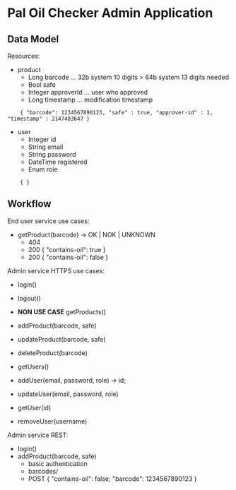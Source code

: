 # Pal Oil Checker Admin Application

## Data Model

Resources:
* product
    * Long barcode          ... 32b system 10 digits > 64b system 13 digits needed
    * Bool safe
    * Integer approverId    ... user who approved
    * Long timestamp        ... modification timestamp
```    
    { "barcode": 1234567890123, "safe" : true, "approver-id" : 1, "timestamp" : 2147483647 }
```    
* user
    * Integer id
    * String email
    * String password
    * DateTime registered
    * Enum role
```    
    { }
```    

## Workflow

End user service use cases:
* getProduct(barcode) -> OK | NOK | UNKNOWN
    * 404
    * 200 { "contains-oil": true }
    * 200 { "contains-oil": false }

Admin service HTTPS use cases:
* login()
* logout()

* **NON USE CASE** getProducts()
* addProduct(barcode, safe)
* updateProduct(barcode, safe)
* deleteProduct(barcode)

* getUsers()
* addUser(email, password, role) -> id;
* updateUser(email, password, role)
* getUser(id)
* removeUser(username)

Admin service REST:
* login()
* addProduct(barcode, safe)
    * basic authentication
    * barcodes/
    * POST { "contains-oil": false; "barcode": 1234567890123 }
